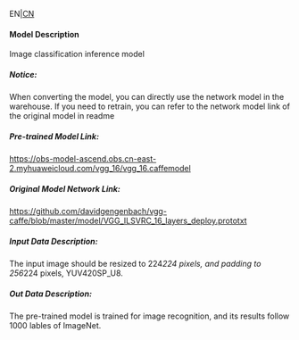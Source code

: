 EN|[CN](Readme_cn.md)
#### Model Description
Image classification inference model

##### Notice:
When converting the model, you can directly use the network model in the warehouse. If you need to retrain, you can refer to the network model link of the original model in readme

##### Pre-trained Model Link:
https://obs-model-ascend.obs.cn-east-2.myhuaweicloud.com/vgg_16/vgg_16.caffemodel

##### Original Model Network Link:
https://github.com/davidgengenbach/vgg-caffe/blob/master/model/VGG_ILSVRC_16_layers_deploy.prototxt

##### Input Data Description:
The input image should be resized to 224*224 pixels, and padding to 256*224 pixels, YUV420SP_U8.

##### Out Data Description:
The pre-trained model is trained for image recognition, and its results follow 1000 lables of ImageNet.

